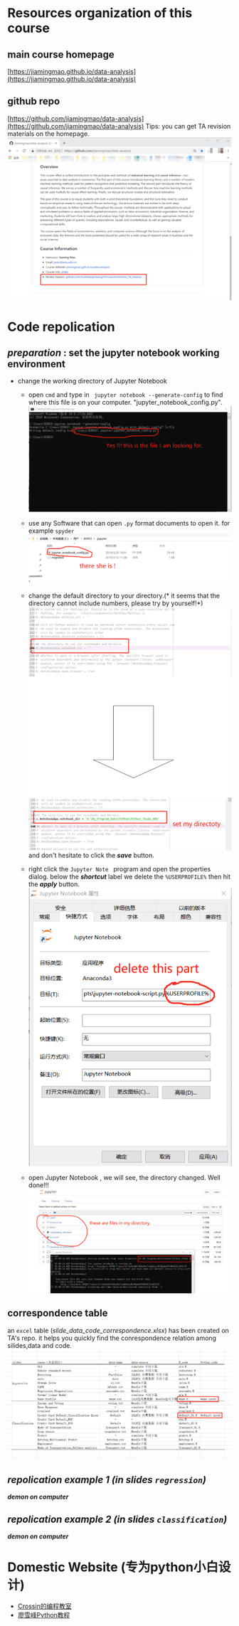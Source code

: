 

# Resources organization of this course
## main course homepage
[https://jiamingmao.github.io/data-analysis](https://jiamingmao.github.io/data-analysis)
## github repo
[https://github.com/jiamingmao/data-analysis](https://github.com/jiamingmao/data-analysis)
Tips: you can get TA revision materials on the homepage.
![review](Figures/review.png)
# Code repolication
##  _preparation_ : set the jupyter notebook  working environment
- change the working directory of Jupyter Notebook
  - open `cmd` and type in ` jupyter notebook --generate-config` to find where this file is on your computer.  "jupyter_notebook_config.py".
    ![directory](Figures/directory.png)
  - use any Software that can open `.py` format documents to open it. for example `spyder`
    ![root](Figures/root.png)
  - change the default directory to your directory.(* it seems that the directory cannot include numbers, please try by yourself!*)
    ![change_before](Figures/change1.png)
    ![arrow](Figures/arrow.png)
    ![change_after](Figures/change2.png)
    and don't hesitate to click the ***save*** button.
  - right click the `Jupyter Note ` program  and open the  properties dialog. below the ***shortcut*** label we delete the `%USERPROFILE%`  then hit the ***apply*** button.
     ![property](Figures/property.png)

  - open Jupyter Notebook , we will see, the directory changed. Well done!!!
     ![interface](Figures/reopen.png)

##  correspondence table
an `excel` table (*slide_data_code_correspondence.xlsx*) has been created on TA's repo. it helps you  quickly find the conrespondence relation among silides,data and code.
     ![table](Figures/table.png)

##  _repolication example 1 (in slides `regression`)_
 ***demon on computer***
##  _repolication example 2 (in slides `classification`)_
 ***demon on computer***
 
# Domestic Website (专为python小白设计)
 - [Crossin的编程教室](https://crossincode.com/home/)
 - [廖雪峰Python教程](https://www.liaoxuefeng.com/)
